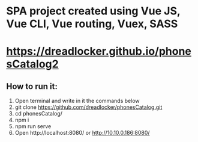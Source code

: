 # SPA project created using Vue JS, Vue CLI, Vue routing, Vuex, SASS
# https://dreadlocker.github.io/phonesCatalog2
## How to run it:
1. Open terminal and write in it the commands below
2. git clone https://github.com/dreadlocker/phonesCatalog.git
3. cd phonesCatalog/
4. npm i
5. npm run serve
6. Open http://localhost:8080/ or http://10.10.0.186:8080/
